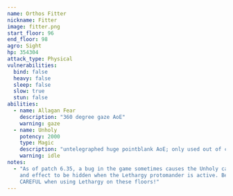 ```yaml
---
name: Orthos Fitter
nickname: Fitter
image: fitter.png
start_floor: 96
end_floor: 98
agro: Sight
hp: 354304
attack_type: Physical
vulnerabilities:
  bind: false
  heavy: false
  sleep: false
  slow: true
  stun: false
abilities:
  - name: Allagan Fear
    description: "360 degree gaze AoE"
    warning: gaze
  - name: Unholy
    potency: 2000
    type: Magic
    description: "untelegraphed huge pointblank AoE; only used out of combat"
    warning: idle
notes:
  - "As of patch 6.35, a bug in the game sometimes causes the Unholy cast bar
    and effect to be hidden when the Lethargy protomander is active. Be VERY
    CAREFUL when using Lethargy on these floors!"
---
```

